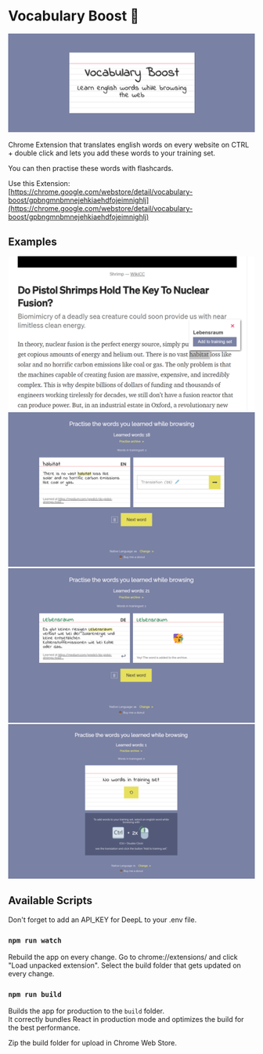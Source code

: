 # Vocabulary Boost 🚀
![Banner](https://github.com/maidi29/vocabulary-boost/blob/main/sources%20for%20webstore%20entry/1400x560.png?raw=true)

Chrome Extension that translates english words on every website on CTRL + double click and lets you add these words to your training set.

You can then practise these words with flashcards.

Use this Extension: [https://chrome.google.com/webstore/detail/vocabulary-boost/gpbngmnbmnejehkiaehdfojeimnighlj](https://chrome.google.com/webstore/detail/vocabulary-boost/gpbngmnbmnejehkiaehdfojeimnighlj)

## Examples
![Example 1](https://github.com/maidi29/vocabulary-boost/blob/main/sources%20for%20webstore%20entry/screenshot-resized.png?raw=true)
![Example 2](https://github.com/maidi29/vocabulary-boost/blob/main/sources%20for%20webstore%20entry/screenshot2-resized.png?raw=true)
![Example 3](https://github.com/maidi29/vocabulary-boost/blob/main/sources%20for%20webstore%20entry/screenshot3-resized.png?raw=true)
![Example 4](https://github.com/maidi29/vocabulary-boost/blob/main/sources%20for%20webstore%20entry/screenshot4-resized.png?raw=true)

## Available Scripts

Don't forget to add an API_KEY for DeepL to your .env file.

### `npm run watch`
Rebuild the app on every change. Go to chrome://extensions/ and click "Load unpacked extension". Select the build folder that gets updated on every change. 

### `npm run build`
Builds the app for production to the `build` folder.\
It correctly bundles React in production mode and optimizes the build for the best performance.

Zip the build folder for upload in Chrome Web Store.
